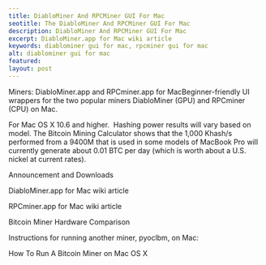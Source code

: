 ```yaml
---
title: DiabloMiner And RPCMiner GUI For Mac
seotitle: The DiabloMiner And RPCMiner GUI For Mac
description: DiabloMiner And RPCMiner GUI For Mac
excerpt: DiabloMiner.app for Mac wiki article
keywords: diablominer gui for mac, rpcminer gui for mac
alt: diablominer gui for mac
featured: 
layout: post
---
```


<p>Miners: DiabloMiner.app and RPCminer.app for MacBeginner-friendly UI wrappers for the two popular miners DiabloMiner (GPU) and RPCminer (CPU) on Mac.<p>

<p>For Mac OS X 10.6 and higher.  Hashing power results will vary based on model. The Bitcoin Mining Calculator shows that the 1,000 Khash/s performed from a 9400M that is used in some models of MacBook Pro will currently generate about 0.01 BTC per day (which is worth about a U.S. nickel at current rates).<p>

<p>Announcement and Downloads<p>

<p>DiabloMiner.app for Mac wiki article<p>

<p>RPCminer.app for Mac wiki article<p>

<p>Bitcoin Miner Hardware Comparison<p>

<p>Instructions for running another miner, pyoclbm, on Mac:<p>

<p>How To Run A Bitcoin Miner on Mac OS X<p>


